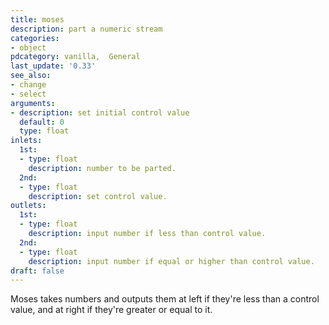 ```yaml
---
title: moses
description: part a numeric stream
categories:
- object
pdcategory: vanilla,  General
last_update: '0.33'
see_also:
- change
- select
arguments:
- description: set initial control value 
  default: 0
  type: float
inlets:
  1st:
  - type: float
    description: number to be parted.
  2nd:
  - type: float
    description: set control value.
outlets:
  1st:
  - type: float
    description: input number if less than control value.
  2nd:
  - type: float
    description: input number if equal or higher than control value.
draft: false
---
```

Moses takes numbers and outputs them at left if they're less than a control value,  and at right if they're greater or equal to it.
